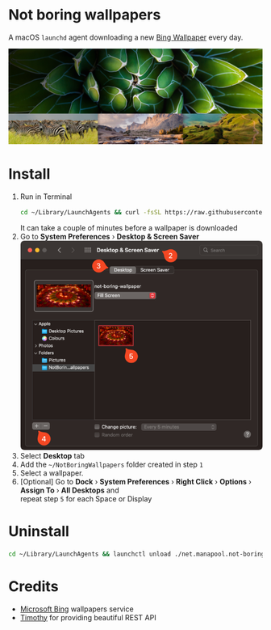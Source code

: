 # Not boring wallpapers
A macOS `launchd` agent downloading a new [Bing Wallpaper](https://www.microsoft.com/en-us/bing/bing-wallpaper) every day.

![Wallpapers](docs/wallpapers.png?raw=true "Wallpapers")  


# Install

1. Run in Terminal
    ```bash
    cd ~/Library/LaunchAgents && curl -fsSL https://raw.githubusercontent.com/roboxdev/not-boring-wallpapers/master/net.manapool.not-boring-wallpapers.plist -o ./net.manapool.not-boring-wallpapers.plist && launchctl load ./net.manapool.not-boring-wallpapers.plist 
    ```
   It can take a couple of minutes before a wallpaper is downloaded
2. Go to **System Preferences** › **Desktop & Screen Saver**  
![Guide](docs/installation.png?raw=true "Guide")  
3. Select **Desktop** tab
4. Add the `~/NotBoringWallpapers` folder created in step `1`
5. Select a wallpaper.
6. [Optional] Go to **Dock** › **System Preferences** › **Right Click** › **Options** › **Assign To** › **All Desktops** and  
repeat step `5` for each Space or Display  

# Uninstall
```bash
cd ~/Library/LaunchAgents && launchctl unload ./net.manapool.not-boring-wallpapers.plist && rm -f ./net.manapool.not-boring-wallpapers.plist 
```

# Credits
- [Microsoft Bing](https://www.microsoft.com/en-us/bing/bing-wallpaper) wallpapers service
- [Timothy](https://github.com/TimothyYe/bing-wallpaper) for providing beautiful REST API
